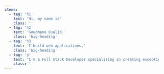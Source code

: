 ```yaml
---
items:
  - tag: 'h1'
    text: "Hi, my name is"
    class: ''
  - tag: 'h2'
    text: 'Goudmane Oualid.'
    class: 'big-heading'
  - tag: 'h3'
    text: 'I build web applications.'
    class: 'big-heading'
  - tag: 'p'
    text: "I'm a Full Stack Developer specializing in creating exceptional web solutions. Currently, I'm focusing on frameworks like Laravel and Vue.js to deliver modern and efficient web experiences."
    class: ''
---
```

